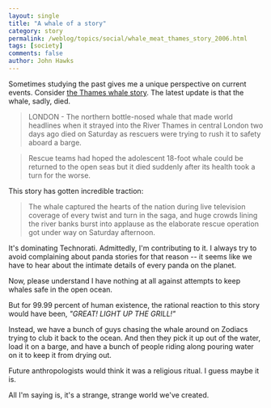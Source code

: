 ```yaml
---
layout: single 
title: "A whale of a story" 
category: story
permalink: /weblog/topics/social/whale_meat_thames_story_2006.html
tags: [society] 
comments: false 
author: John Hawks 
---
```



<p>
Sometimes studying the past gives me a unique perspective on current events. Consider <a href="http://www.msnbc.msn.com/id/10940878">the Thames whale story</a>. The latest update is that the whale, sadly, died. 
</p>

<blockquote>LONDON - The northern bottle-nosed whale that made world headlines when it strayed into the River Thames in central London two days ago died on Saturday as rescuers were trying to rush it to safety aboard a barge.</blockquote>

<blockquote>Rescue teams had hoped the adolescent 18-foot whale could be returned to the open seas but it died suddenly after its health took a turn for the worse.</blockquote>

<p>
This story has gotten incredible traction: 
</p>

<blockquote>The whale captured the hearts of the nation during live television coverage of every twist and turn in the saga, and huge crowds lining the river banks burst into applause as the elaborate rescue operation got under way on Saturday afternoon.</blockquote>

<p>
It's dominating Technorati. Admittedly, I'm contributing to it. I always try to avoid complaining about panda stories for that reason -- it seems like we have to hear about the intimate details of every panda on the planet. 
</p>

<p>
Now, please understand I have nothing at all against attempts to keep whales safe in the open ocean. 
</p>

<p>
But for 99.99 percent of human existence, the rational reaction to this story would have been, <i>"GREAT! LIGHT UP THE GRILL!"</i>

<p>
Instead, we have a bunch of guys chasing the whale around on Zodiacs trying to club it back to the ocean. And then they pick it up out of the water, load it on a barge, and have a bunch of people riding along pouring water on it to keep it from drying out. 
</p>

<p>
Future anthropologists would think it was a religious ritual. I guess maybe it is. 
</p>

<p>
All I'm saying is, it's a strange, strange world we've created. 
</p>

